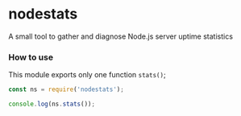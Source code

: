 # nodestats
A small tool to gather and diagnose Node.js server uptime statistics

### How to use

This module exports only one function `stats()`;

```js
const ns = require('nodestats');

console.log(ns.stats());
```
